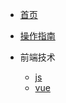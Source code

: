 <!-- docs/_sidebar.md -->

* [首页](README)
* [操作指南](guide.md)


* 前端技术
    * [js](web/js/)
    * [vue](web/vue/)
